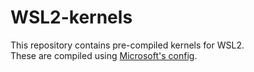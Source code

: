# WSL2-kernels
This repository contains pre-compiled kernels for WSL2.  
These are compiled using [Microsoft's config](https://github.com/microsoft/WSL2-Linux-Kernel).